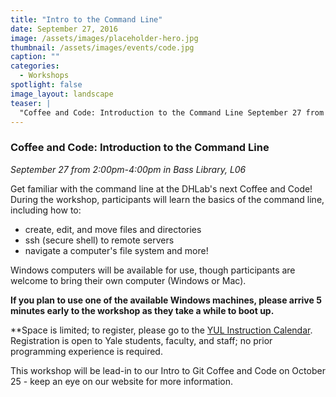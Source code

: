 ```yaml
---
title: "Intro to the Command Line"
date: September 27, 2016
image: /assets/images/placeholder-hero.jpg
thumbnail: /assets/images/events/code.jpg
caption: ""
categories: 
  - Workshops
spotlight: false 
image_layout: landscape
teaser: |
  "Coffee and Code: Introduction to the Command Line September 27 from 2:00pm-4:00pm in Bass Library, L06 Get familiar with the command line at the DHLab's next Coffee and Code! During the workshop,..."
---
```


### Coffee and Code: Introduction to the Command Line
*September 27 from 2:00pm-4:00pm in Bass Library, L06*  
   
Get familiar with the command line at the DHLab's next Coffee and Code! During the workshop, participants will learn the basics of the command line, including how to:

 * create, edit, and move files and directories
 * ssh (secure shell) to remote servers
 * navigate a computer's file system and more!

Windows computers will be available for use, though participants are welcome to bring their own computer (Windows or Mac).

**If you plan to use one of the available Windows machines, please arrive 5 minutes early to the workshop as they take a while to boot up.**
   
**Space is limited; to register, please go to the [YUL Instruction Calendar](http://schedule.yale.edu/event/2829853). Registration is open to Yale students, faculty, and staff; no prior programming experience is required.
   
This workshop will be lead-in to our Intro to Git Coffee and Code on October 25 - keep an eye on our website for more information.